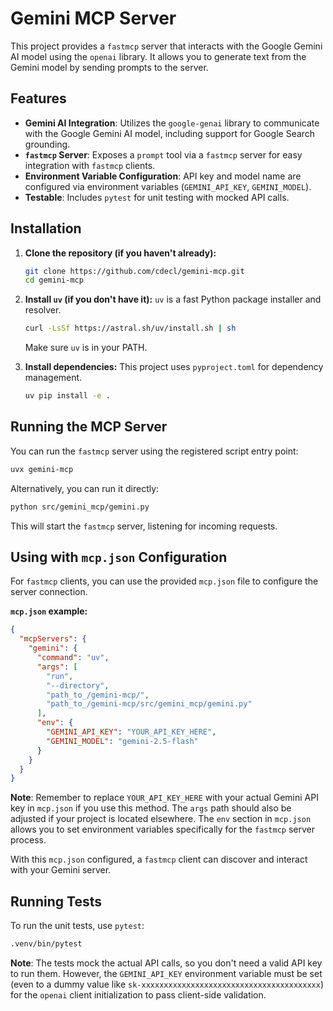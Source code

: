 # Gemini MCP Server

This project provides a `fastmcp` server that interacts with the Google Gemini AI model using the `openai` library. It allows you to generate text from the Gemini model by sending prompts to the server.

## Features

- **Gemini AI Integration**: Utilizes the `google-genai` library to communicate with the Google Gemini AI model, including support for Google Search grounding.
- **`fastmcp` Server**: Exposes a `prompt` tool via a `fastmcp` server for easy integration with `fastmcp` clients.
- **Environment Variable Configuration**: API key and model name are configured via environment variables (`GEMINI_API_KEY`, `GEMINI_MODEL`).
- **Testable**: Includes `pytest` for unit testing with mocked API calls.

## Installation

1.  **Clone the repository (if you haven't already):**
    ```bash
    git clone https://github.com/cdecl/gemini-mcp.git
    cd gemini-mcp
    ```

2.  **Install `uv` (if you don't have it):**
    `uv` is a fast Python package installer and resolver.
    ```bash
    curl -LsSf https://astral.sh/uv/install.sh | sh
    ```
    Make sure `uv` is in your PATH.

3.  **Install dependencies:**
    This project uses `pyproject.toml` for dependency management.
    ```bash
    uv pip install -e .
    ```



## Running the MCP Server

You can run the `fastmcp` server using the registered script entry point:

```bash
uvx gemini-mcp
```

Alternatively, you can run it directly:

```bash
python src/gemini_mcp/gemini.py
```

This will start the `fastmcp` server, listening for incoming requests.

## Using with `mcp.json` Configuration

For `fastmcp` clients, you can use the provided `mcp.json` file to configure the server connection.

**`mcp.json` example:**

```json
{
  "mcpServers": {
    "gemini": {
      "command": "uv",
      "args": [
        "run", 
        "--directory",
        "path_to_/gemini-mcp/",
        "path_to_/gemini-mcp/src/gemini_mcp/gemini.py"
      ],
      "env": {
        "GEMINI_API_KEY": "YOUR_API_KEY_HERE",
        "GEMINI_MODEL": "gemini-2.5-flash"
      }
    }
  }
}
```

**Note**: Remember to replace `YOUR_API_KEY_HERE` with your actual Gemini API key in `mcp.json` if you use this method. The `args` path should also be adjusted if your project is located elsewhere. The `env` section in `mcp.json` allows you to set environment variables specifically for the `fastmcp` server process.

With this `mcp.json` configured, a `fastmcp` client can discover and interact with your Gemini server.

## Running Tests

To run the unit tests, use `pytest`:

```bash
.venv/bin/pytest
```

**Note**: The tests mock the actual API calls, so you don't need a valid API key to run them. However, the `GEMINI_API_KEY` environment variable must be set (even to a dummy value like `sk-xxxxxxxxxxxxxxxxxxxxxxxxxxxxxxxxxxxxxxxx`) for the `openai` client initialization to pass client-side validation.
